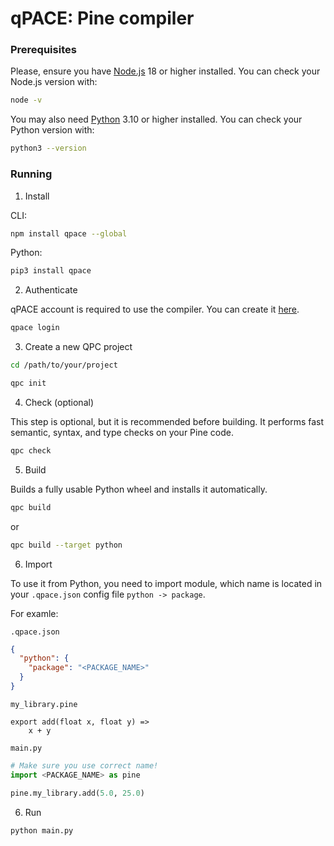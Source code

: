 # qPACE: Pine compiler

### Prerequisites

Please, ensure you have [Node.js](https://nodejs.org/) 18 or higher installed. You can check your Node.js version with:

```bash
node -v
```

You may also need [Python](https://www.python.org/) 3.10 or higher installed. You can check your Python version with:

```bash
python3 --version
```

### Running

1. Install

CLI:

```bash
npm install qpace --global
```

Python:

```bash
pip3 install qpace
```

2. Authenticate

qPACE account is required to use the compiler. You can create it [here](https://qpace.dev/auth).

```bash
qpace login
```

3. Create a new QPC project

```bash
cd /path/to/your/project

qpc init
```

4. Check (optional)

This step is optional, but it is recommended before building. It performs fast semantic, syntax, and type checks on your Pine code.

```bash
qpc check
```

5. Build

Builds a fully usable Python wheel and installs it automatically.

```bash
qpc build
```

or

```bash
qpc build --target python
```

6. Import

To use it from Python, you need to import module, which name is located in your `.qpace.json` config file `python -> package`.

For examle:

`.qpace.json`

```json
{
  "python": {
    "package": "<PACKAGE_NAME>"
  }
}
```

`my_library.pine`

```pine
export add(float x, float y) =>
    x + y
```

`main.py`

```python
# Make sure you use correct name!
import <PACKAGE_NAME> as pine

pine.my_library.add(5.0, 25.0)
```

6. Run

```bash
python main.py
```
